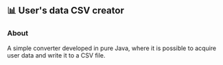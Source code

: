 
## 📊 User's data CSV creator

### About

A simple converter developed in pure Java, where it is possible to acquire user data and write it to a CSV file.

